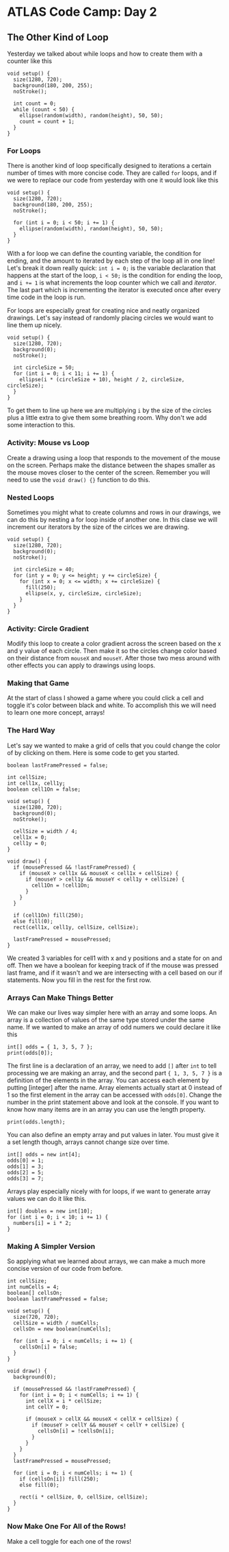 # ATLAS Code Camp: Day 2

## The Other Kind of Loop
Yesterday we talked about while loops and how to create them with a counter like this
```
void setup() {
  size(1280, 720);
  background(180, 200, 255);
  noStroke();

  int count = 0;
  while (count < 50) {
    ellipse(random(width), random(height), 50, 50);
    count = count + 1;
  }
}
```

### For Loops
There is another kind of loop specifically designed to iterations a certain number of times with more concise code. They are called `for` loops, and if we were to replace our code from yesterday with one it would look like this
```
void setup() {
  size(1280, 720);
  background(180, 200, 255);
  noStroke();

  for (int i = 0; i < 50; i += 1) {
    ellipse(random(width), random(height), 50, 50);
  }
}
```
With a for loop we can define the counting variable, the condition for ending, and the amount to iterated by each step of the loop all in one line! Let's break it down really quick: `int i = 0;` is the variable declaration that happens at the start of the loop, `i < 50;` is the condition for ending the loop, and `i += 1` is what increments the loop counter which we call and *iterator*. The last part which is incrementing the iterator is executed once after every time code in the loop is run.

For loops are especially great for creating nice and neatly organized drawings. Let's say instead of randomly placing circles we would want to line them up nicely.
```
void setup() {
  size(1280, 720);
  background(0);
  noStroke();

  int circleSize = 50;
  for (int i = 0; i < 11; i += 1) {
    ellipse(i * (circleSize + 10), height / 2, circleSize, circleSize);
  }
}
```
To get them to line up here we are multiplying `i` by the size of the circles plus a little extra to give them some breathing room. Why don't we add some interaction to this.

### Activity: Mouse vs Loop
Create a drawing using a loop that responds to the movement of the mouse on the screen. Perhaps make the distance between the shapes smaller as the mouse moves closer to the center of the screen. Remember you will need to use the `void draw() {}` function to do this.

### Nested Loops
Sometimes you might what to create columns and rows in our drawings, we can do this by nesting a for loop inside of another one. In this clase we will increment our iterators by the size of the cirlces we are drawing.
```
void setup() {
  size(1280, 720);
  background(0);
  noStroke();

  int circleSize = 40;
  for (int y = 0; y <= height; y += circleSize) {
    for (int x = 0; x <= width; x += circleSize) {
      fill(250);
      ellipse(x, y, circleSize, circleSize);
    }
  }
}
```

### Activity: Circle Gradient
Modify this loop to create a color gradient across the screen based on the x and y value of each circle. Then make it so the circles change color based on their distance from `mouseX` and `mouseY`. After those two mess around with other effects you can apply to drawings using loops.

### Making that Game
At the start of class I showed a game where you could click a cell and toggle it's color between black and white. To accomplish this we will need to learn one more concept, arrays!

### The Hard Way
Let's say we wanted to make a grid of cells that you could change the color of by clicking on them. Here is some code to get you started.
```
boolean lastFramePressed = false;

int cellSize;
int cell1x, cell1y;
boolean cell1On = false;

void setup() {
  size(1280, 720);
  background(0);
  noStroke();
  
  cellSize = width / 4;
  cell1x = 0;
  cell1y = 0;
}

void draw() {
  if (mousePressed && !lastFramePressed) {
    if (mouseX > cell1x && mouseX < cell1x + cellSize) {
      if (mouseY > cell1y && mouseY < cell1y + cellSize) {
        cell1On = !cell1On;
      }
    }
  }
  
  if (cell1On) fill(250);
  else fill(0);
  rect(cell1x, cell1y, cellSize, cellSize);
  
  lastFramePressed = mousePressed;
}
```
We created 3 variables for cell1 with x and y positions and a state for on and off. Then we have a boolean for keeping track of if the mouse was pressed last frame, and if it wasn't and we are intersecting with a cell based on our if statements. Now you fill in the rest for the first row.

### Arrays Can Make Things Better
We can make our lives way simpler here with an array and some loops. An array is a collection of values of the same type stored under the same name. If we wanted to make an array of odd numers we could declare it like this
```
int[] odds = { 1, 3, 5, 7 };
print(odds[0]);
```
The first line is a declaration of an array, we need to add `[]` after `int` to tell processing we are making an array, and the second part `{ 1, 3, 5, 7 }` is a definition of the elements in the array. You can access each element by putting [integer] after the name. Array elements actually start at 0 instead of 1 so the first element in the array can be accessed with `odds[0]`. Change the number in the print statement above and look at the console. If you want to know how many items are in an array you can use the length property.
```
print(odds.length);
```
You can also define an empty array and put values in later. You must give it a set length though, arrays cannot change size over time.
```
int[] odds = new int[4];
odds[0] = 1;
odds[1] = 3;
odds[2] = 5;
odds[3] = 7;
```

Arrays play especially nicely with for loops, if we want to generate array values we can do it like this.
```
int[] doubles = new int[10];
for (int i = 0; i < 10; i += 1) {
  numbers[i] = i * 2;
}
```

### Making A Simpler Version
So applying what we learned about arrays, we can make a much more concise version of our code from before.
```
int cellSize;
int numCells = 4;
boolean[] cellsOn;
boolean lastFramePressed = false;

void setup() {
  size(720, 720);
  cellSize = width / numCells;
  cellsOn = new boolean[numCells];

  for (int i = 0; i < numCells; i += 1) {
    cellsOn[i] = false; 
  }
}

void draw() {
  background(0);

  if (mousePressed && !lastFramePressed) {
    for (int i = 0; i < numCells; i += 1) {
      int cellX = i * cellSize;
      int cellY = 0;

      if (mouseX > cellX && mouseX < cellX + cellSize) {
        if (mouseY > cellY && mouseY < cellY + cellSize) {
          cellsOn[i] = !cellsOn[i];
        }
      }
    }
  }
  lastFramePressed = mousePressed;

  for (int i = 0; i < numCells; i += 1) {
    if (cellsOn[i]) fill(250);
    else fill(0);

    rect(i * cellSize, 0, cellSize, cellSize);
  }
}
```

### Now Make One For All of the Rows!
Make a cell toggle for each one of the rows!

